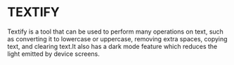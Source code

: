 # TEXTIFY

Textify is a tool that can be used to perform many operations on text, such as converting it to lowercase or uppercase, removing extra spaces, copying text, and clearing text.It also has a dark mode feature which reduces the light emitted by device screens.
